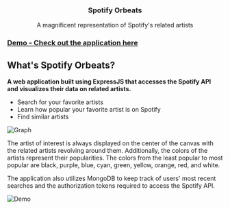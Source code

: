 <h3 align="center">Spotify Orbeats</h3>

<p align="center">A magnificent representation of Spotify's related artists</p>

### [Demo - Check out the application here](http://spotify-orbeats.herokuapp.com/)

## What's Spotify Orbeats?

**A web application built using ExpressJS that accesses the Spotify API and visualizes their data on related artists.**

- Search for your favorite artists
- Learn how popular your favorite artist is on Spotify
- Find similar artists

![Graph](https://user-images.githubusercontent.com/23348308/108799973-b46af100-7546-11eb-9a62-bd2a0fb41b9c.PNG)

The artist of interest is always displayed on the center of the canvas with the related artists revolving around them. Additionally,
the colors of the artists represent their popularities. The colors from the least popular to most popular are black, purple, blue, cyan, 
green, yellow, orange, red, and white.

The application also utilizes MongoDB to keep track of users' most recent searches and the authorization tokens required to access the Spotify API.



![Demo](https://user-images.githubusercontent.com/23348308/108803870-a3bf7880-7550-11eb-8ccd-96abb929b3ac.gif)

